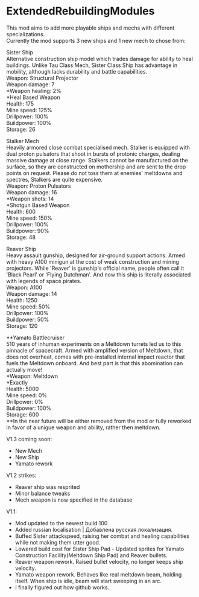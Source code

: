# ExtendedRebuildingModules
This mod aims to add more playable ships and mechs with different specializations.  
Currently the mod supports 3 new ships and 1 new mech to chose from:

Sister Ship  
Alternative construction ship model which trades damage for ability to heal buildings.
Unlike Tau Class Mech, Sister Class Ship has advantage in mobility, although lacks durability and battle capabilities.  
Weapon: Structural Projector  
Weapon damage: 7  
*Weapon healing: 2%  
*Heal Based Weapon  
Health: 175  
Mine speed: 125%  
Drillpower: 100%  
Buildpower: 100%  
Storage: 26

Stalker Mech  
Heavily armored close combat specialised mech. Stalker is equipped with dual proton pulsators that shoot in bursts of protonic charges, 
dealing massive damage at close range. Stalkers cannot be manufactured on the surface, 
so they are constructed on mothership and are sent to the drop points on request. 
Please do not toss them at enemies' meltdowns and spectres, Stalkers are quite expensive.  
Weapon: Proton Pulsators  
Weapon damage: 16  
*Weapon shots: 14  
*Shotgun Based Weapon  
Health: 600  
Mine speed: 150%  
Drillpower: 100%  
Buildpower: 90%  
Storage: 48  

Reaver Ship  
Heavy assault gunship, designed for air-ground support actions. 
Armed with heavy A100 minigun at the cost of weak construction and mining projectors. 
While 'Reaver' is gunship's official name, people often call it 'Black Pearl' or 'Flying Dutchman'. 
And now this ship is literally associated with legends of space pirates.  
Weapon: A100  
Weapon damage: 14  
Health: 1250  
Mine speed: 50%  
Drillpower: 100%  
Buildpower: 50%  
Storage: 120  

**Yamato Battlecruiser  
510 years of inhuman experiments on a Meltdown turrets led us to this pinnacle of spacecraft. 
Armed with amplified version of Meltdown, that does not overheat, comes with pre-installed internal impact reactor 
that fuels the Meltdown onboard. And best part is that this abomination can actually move!  
*Weapon: Meltdown  
*Exactly  
Health: 5000  
Mine speed: 0%  
Drillpower: 0%  
Buildpower: 100%  
Storage: 600  
**In the near future will be either removed from the mod or fully reworked in favor of a unigue weapon and ability, rather then meltdown.  

V1.3 coming soon:
- New Mech
- New Ship
- Yamato rework

V1.2 strikes:
- Reaver ship was resprited
- Minor balance tweaks
- Mech weapon is now specified in the database

V1.1:  
- Mod updated to the newest build 100  
- Added russian localisation | Добавлена русская локализация.  
- Buffed Sister attackspeed, raising her combat and healing capabilities while not making them utter good.  
- Lowered build cost for Sister Ship Pad - Updated sprites for Yamato Construction Facility(Meltdown Ship Pad) and Reaver bullets.  
- Reaver weapon rework. Raised bullet velocity, no longer keeps ship velocity.  
- Yamato weapon rework. Behaves like real meltdown beam, holding itself. When ship is idle, beam will start sweeping in an arc.  
- I finally figured out how github works.  
